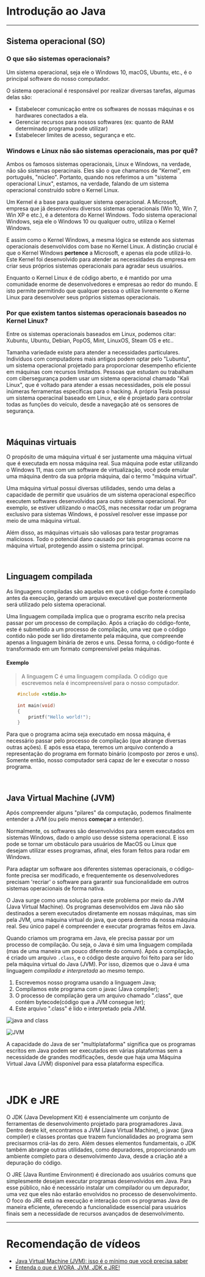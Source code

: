 # Introdução ao Java

____________

## Sistema operacional (SO)

### O que são sistemas operacionais?
Um sistema operacional, seja ele o Windows 10, macOS, Ubuntu, etc., é o principal software do nosso computador.

O sistema operacional é responsável por realizar diversas tarefas, algumas delas são:
- Estabelecer comunicação entre os softwares de nossas máquinas e os hardwares conectados a ela.
- Gerenciar recursos para nossos softwares (ex: quanto de RAM determinado programa pode utilizar)
- Estabelecer limites de acesso, segurança e etc.

### Windows e Linux não são sistemas operacionais, mas por quê? 
Ambos os famosos sistemas operacionais, Linux e Windows, na verdade, não são sistemas operacinais. Eles são o que chamamos de "Kernel", em português, "núcleo". Portanto, quando nos referimos a um "sistema operacional Linux", estamos, na verdade, falando de um sistema operacional construído sobre o Kernel Linux.

Um Kernel é a base para qualquer sistema operacional. A Microsoft, empresa que já desenvolveu diversos sistemas operacionais (Win 10, Win 7, Win XP e etc.), é a detentora do Kernel Windows. Todo sistema operacional Windows, seja ele o Windows 10 ou qualquer outro, utiliza o Kernel Windows. 

E assim como o Kernel Windows, a mesma lógica se estende aos sistemas operacionais desenvolvidos com base no Kernel Linux. A distinção crucial é que o Kernel Windows __pertence__ a Microsoft, e apenas ela pode utilizá-lo. Este Kernel foi desenvolvido para atender as necessidades da empresa em criar seus próprios sistemas operacionais para agradar seus usuários.
 
Enquanto o Kernel Linux é de código aberto, e é mantido por uma comunidade enorme de desenvolvedores e empresas ao redor do mundo. E isto permite  permitindo que qualquer pessoa o utilize livremente o Kerne Linux para desenvolver seus próprios sistemas operacionais. 


### Por que existem tantos sistemas operacionais baseados no Kernel Linux? 
Entre os sistemas operacionais baseados em Linux, podemos citar:
Xubuntu, Ubuntu, Debian, PopOS, Mint, LinuxOS, Steam OS e etc..

Tamanha variedade existe para atender a necessidades particulares. Indivíduos com computadores mais antigos podem optar pelo "Lubuntu", um sistema operacional projetado para proporcionar desempenho eficiente em máquinas com recursos limitados. Pessoas que estudam ou trabalham com cibersegurança podem usar um sistema operacional chamado "Kali Linux", que é voltado para atender a essas necessidades, pois ele possui inúmeras ferramentas específicas para o hacking. A própria Tesla possui um sistema operacinal baseado em Linux, e ele é projetado para controlar todas as funções do veículo, desde a navegação até os sensores de segurança. 

<br>

## Máquinas virtuais 
O propósito de uma máquina virtual é ser justamente uma máquina virtual que é executada em nossa máquina real. Sua máquina pode estar utilizando o Windows 11, mas com um software de virtualização, você pode 
emular uma máquina dentro da sua própria máquina, daí o termo "máquina virtual".

Uma máquina virtual possui diversas utilidades, sendo uma delas a capacidade de permitir que usuários de um sistema operacional específico executem softwares desenvolvidos para outro sistema operacional. Por exemplo, se estiver utilizando o macOS, mas necessitar rodar um programa exclusivo para sistemas Windows, é possível resolver esse impasse por meio de uma máquina virtual.

Além disso, as máquinas virtuais são valiosas para testar programas maliciosos. Todo o potencial dano causado por tais programas ocorre na máquina virtual, protegendo assim o sistema principal.

<br>

## Linguagem compilada
As linguagens compiladas são aquelas em que o código-fonte é compilado antes da execução, gerando um arquivo executável que posteriormente será utilizado pelo sistema operacional.

Uma linguagem compilada implica que o programa escrito nela precisa passar por um processo de compilação. Após a criação do código-fonte, este é submetido a um processo de compilação, uma vez que o código contido não pode ser lido diretamente pela máquina, que compreende apenas a linguagem binária de zeros e uns. Dessa forma, o código-fonte é transformado em um formato compreensível pelas máquinas.

#### Exemplo
> A linguagem C é uma linguagem compilada. O código que escrevemos nela é incompreensível para o nosso computador.
```c
    #include <stdio.h>
    
    int main(void)
    {
        printf("Hello world!");
    }
```

Para que o programa acima seja executado em nossa máquina, é necessário passar pelo processo de compilação (que abrange diversas outras ações). E após essa etapa, teremos um arquivo contendo a representação do programa em formato binário (composto por zeros e uns). Somente então, nosso computador será capaz de ler e executar o nosso programa.

<br>

## Java Virtual Machine (JVM)
Após compreender alguns "pilares" da computação, podemos finalmente entender a JVM (ou pelo menos __começar__ a entender).

Normalmente, os softwares são desenvolvidos para serem executados em sistemas Windows, dado o amplo uso desse sistema operacional. E isso pode se tornar um obstáculo para usuários de MacOS ou Linux que desejam utilizar esses programas, afinal, eles foram feitos para rodar em Windows. 

Para adaptar um software aos diferentes sistemas operacionais, o código-fonte precisa ser modificado, e frequentemente os desenvolvedores precisam 'recriar' o software para garantir sua funcionalidade em outros sistemas operacionais de forma nativa. 

O Java surge como uma solução para este problema por meio da JVM (Java Virtual Machine). Os programas desenvolvidos em Java não são destinados a serem executados diretamente em nossas máquinas, mas sim pela JVM, uma máquina virtual do java, que opera dentro da nossa máquina real. Seu único papel é compreender e executar programas feitos em Java.

Quando criamos um programa em Java, ele precisa passar por um processo de compilação. Ou seja, o Java é sim uma linguagem compilada (mas de uma maneira um pouco diferente do comum). Após a compilação, é criado um arquivo `.class`, e o código deste arquivo foi feito para ser lido pela máquina virtual do Java (JVM). Por isso, dizemos que o Java é uma linguagem _compilada e interpretada_ ao mesmo tempo.

1. Escrevemos nosso programa usando a linguagem Java;
2. Compilamos este programa com o javac (Java compiler);
3. O processo de compilação gera um arquivo chamado ".class", que contém bytecode(código que a JVM consegue ler);
4. Este arquivo ".class" é lido e interpretado pela JVM.

![java and class](https://github.com/FireguiQueen/Java/assets/98475125/bd5e74c5-2332-4bea-b09a-4fb5a1cce062)

![JVM](https://github.com/FireguiQueen/Java/assets/98475125/0f973e29-41f0-424e-b832-634ada8c4d5c)

A capacidade do Java de ser "multiplataforma" significa que os programas escritos em Java podem ser executados em várias
plataformas sem a necessidade de grandes modificações, desde que haja uma Máquina Virtual Java (JVM) disponível para essa plataforma específica.

<br>

# JDK e JRE
O JDK (Java Development Kit) é essencialmente um conjunto de ferramentas de desenvolvimento projetado para programadores Java. Dentro deste kit, encontramos a JVM (Java Virtual Machine), o javac (java compiler) e classes prontas que trazem funcionalidades ao programa sem precisarmos criá-las do zero. Além desses elementos fundamentais, o JDK também abrange outras utilidades, como depuradores, proporcionando um ambiente completo para o desenvolvimento Java, desde a criação até a depuração do código.

O JRE (Java Runtime Environment) é direcionado aos usuários comuns que simplesmente desejam executar programas desenvolvidos em Java. Para esse público, não é necessário instalar um compilador ou um depurador, uma vez que eles não estarão envolvidos no processo de desenvolvimento. O foco do JRE está na execução e interação com os programas Java de maneira eficiente, oferecendo a funcionalidade essencial para usuários finais sem a necessidade de recursos avançados de desenvolvimento.

____________________________

# Recomendação de vídeos
- [Java Virtual Machine (JVM): isso é o mínimo que você precisa saber](https://youtu.be/-rqptX0AqgI)
- [Entenda o que é WORA, JVM, JDK e JRE!](https://youtu.be/U6Gh6HYyl6c)
